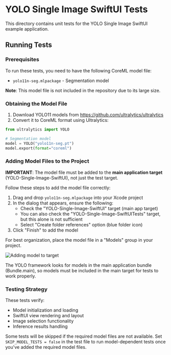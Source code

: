# YOLO Single Image SwiftUI Tests

This directory contains unit tests for the YOLO Single Image SwiftUI example application.

## Running Tests

### Prerequisites

To run these tests, you need to have the following CoreML model file:

- `yolo11n-seg.mlpackage` - Segmentation model

**Note**: This model file is not included in the repository due to its large size.

### Obtaining the Model File

1. Download YOLO11 models from https://github.com/ultralytics/ultralytics
2. Convert it to CoreML format using Ultralytics:

```python
from ultralytics import YOLO

# Segmentation model
model = YOLO("yolo11n-seg.pt")
model.export(format="coreml")
```

### Adding Model Files to the Project

**IMPORTANT**: The model file must be added to the **main application target** (YOLO-Single-Image-SwiftUI), not just the test target.

Follow these steps to add the model file correctly:
1. Drag and drop `yolo11n-seg.mlpackage` into your Xcode project
2. In the dialog that appears, ensure the following:
   - Check the "YOLO-Single-Image-SwiftUI" target (main app target)
   - You can also check the "YOLO-Single-Image-SwiftUITests" target, but this alone is not sufficient
   - Select "Create folder references" option (blue folder icon)
3. Click "Finish" to add the model

For best organization, place the model file in a "Models" group in your project.

![Adding model to target](https://docs-assets.developer.apple.com/published/abd9789384/ff4127a0-80a6-4716-b1cd-fc1facce5d8e.png)

The YOLO framework looks for models in the main application bundle (Bundle.main), so models must be included in the main target for tests to work properly.

### Testing Strategy

These tests verify:
- Model initialization and loading
- SwiftUI view rendering and layout
- Image selection functionality
- Inference results handling

Some tests will be skipped if the required model files are not available. Set `SKIP_MODEL_TESTS = false` in the test file to run model-dependent tests once you've added the required model files.
